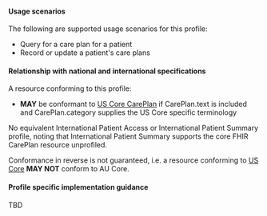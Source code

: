 #### Usage scenarios

The following are supported usage scenarios for this profile:

- Query for a care plan for a patient
- Record or update a patient's care plans


#### Relationship with national and international specifications

A resource conforming to this profile:
- **MAY** be conformant to [US Core CarePlan](http://build.fhir.org/ig/HL7/US-Core/StructureDefinition-us-core-careplan.html) if CarePlan.text is included and CarePlan.category supplies the US Core specific terminology

No equivalent International Patient Access or International Patient Summary profile, noting that International Patient Summary supports the core FHIR CarePlan resource unprofiled.

Conformance in reverse is not guaranteed, i.e. a resource conforming to [US Core](http://hl7.org/fhir/us/core) **MAY NOT** conform to AU Core.


#### Profile specific implementation guidance
TBD




